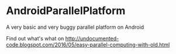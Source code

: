 # AndroidParallelPlatform
A very basic and very buggy parallel platform on Android

Find out what's what on http://undocumented-code.blogspot.com/2016/05/easy-parallel-computing-with-old.html
